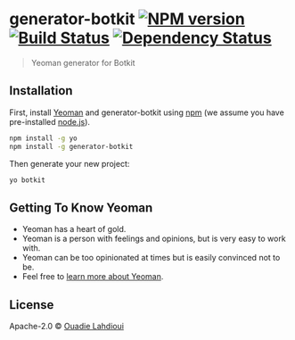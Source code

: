 # generator-botkit [![NPM version][npm-image]][npm-url] [![Build Status][travis-image]][travis-url] [![Dependency Status][daviddm-image]][daviddm-url]
> Yeoman generator for Botkit

## Installation

First, install [Yeoman](http://yeoman.io) and generator-botkit using [npm](https://www.npmjs.com/) (we assume you have pre-installed [node.js](https://nodejs.org/)).

```bash
npm install -g yo
npm install -g generator-botkit
```

Then generate your new project:

```bash
yo botkit
```

## Getting To Know Yeoman

 * Yeoman has a heart of gold.
 * Yeoman is a person with feelings and opinions, but is very easy to work with.
 * Yeoman can be too opinionated at times but is easily convinced not to be.
 * Feel free to [learn more about Yeoman](http://yeoman.io/).

## License

Apache-2.0 © [Ouadie Lahdioui](www.twitter.com/lahdiouiouadie)


[npm-image]: https://badge.fury.io/js/generator-botkit.svg
[npm-url]: https://npmjs.org/package/generator-botkit
[travis-image]: https://travis-ci.org/ouadie-lahdioui/generator-botkit.svg?branch=master
[travis-url]: https://travis-ci.org/ouadie-lahdioui/generator-botkit
[daviddm-image]: https://david-dm.org/ouadie-lahdioui/generator-botkit.svg?theme=shields.io
[daviddm-url]: https://david-dm.org/ouadie-lahdioui/generator-botkit
